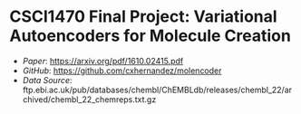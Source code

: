 # CSCI1470 Final Project: Variational Autoencoders for Molecule Creation
* *Paper*: https://arxiv.org/pdf/1610.02415.pdf
* *GitHub*: https://github.com/cxhernandez/molencoder
* *Data Source*: ftp.ebi.ac.uk/pub/databases/chembl/ChEMBLdb/releases/chembl_22/archived/chembl_22_chemreps.txt.gz
